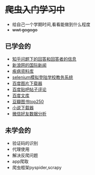 # ~~爬虫入门学习中~~
- 给自己一个学期时间,看看能做到什么程度
- ~~wwt gogogo~~
## 已学会的
- [知乎问题下的回答和回答者的信息](https://github.com/wwt2048/Python3WebSpider/tree/master/zhihu)
- [新浪网的国际新闻](https://github.com/wwt2048/Python3WebSpider/tree/master/sina)
- [疾病资料库](https://github.com/wwt2048/Python3WebSpider/tree/master/DiseaseDatabase)
- [selenium模拟登陆学校教务系统](https://github.com/wwt2048/Python3WebSpider/tree/master/Selenium-use/CSUST)
- [百度图片下载器](https://github.com/wwt2048/Python3WebSpider/tree/master/baidu/baidupic)
- [百度贴吧帖子评论](https://github.com/wwt2048/Python3WebSpider/tree/master/baidu/baidutieba)
- [百度文库](https://github.com/wwt2048/Python3WebSpider/tree/master/baidu/baiduwenku)
- [豆瓣图书top250](https://github.com/wwt2048/Python3WebSpider/tree/master/doubanbook)
- [小说下载器](https://github.com/wwt2048/Python3WebSpider/tree/master/novel)
- [微信好友数据分析](https://github.com/wwt2048/Python3WebSpider/tree/master/wx/TypeInfo)

## 未学会的

- 验证码的识别
- 代理使用
- 解决反爬问题
- app爬取
- 爬虫框架pyspider,scrapy
